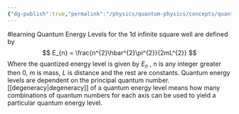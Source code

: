 ```yaml
---
{"dg-publish":true,"permalink":"/physics/quantum-physics/concepts/quantum-energy-levels/"}
---
```


#learning 
Quantum Energy Levels for the 1d infinite square well are defined by 
$$
E_{n} =  \frac{n^{2}\hbar^{2}\pi^{2}}{2mL^{2}}
$$
Where the quantized energy level is given by $E_{n}$ , n is any integer greater then 0, $m$ is mass, $L$ is distance and the rest are constants. 
Quantum energy levels are dependent on the principal quantum number. [[degeneracy\|degeneracy]] of a quantum energy level means how many combinations of quantum numbers for each axis can be used to yield a particular quantum energy level.


